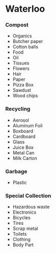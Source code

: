 # Waterloo

### Compost
- Organics
- Butcher paper
- Cotton balls
- Food
- Oil
- Tissues
- Flowers
- Hair
- Paper
- Pizza Box
- Sawdust
- Wood chips

### Recycling
- Aerosol
- Aluminum Foil
- Boxboard
- Cardboard
- Glass
- Juice Box
- Metal Can
- Milk Carton

### Garbage
- Plastic

### Special Collection
- Hazardous waste
- Electronics
- Bicycles
- Tires
- Scrap metal
- Toilets
- Clothing
- Body Part


